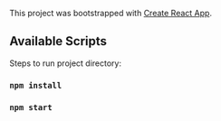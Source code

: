 This project was bootstrapped with [Create React App](https://github.com/facebook/create-react-app).

## Available Scripts

Steps to run project directory:

### `npm install`
### `npm start`

